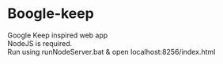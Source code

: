 # Boogle-keep
Google Keep inspired web app <br/>
NodeJS is required.<br/>
Run using runNodeServer.bat & open localhost:8256/index.html 

